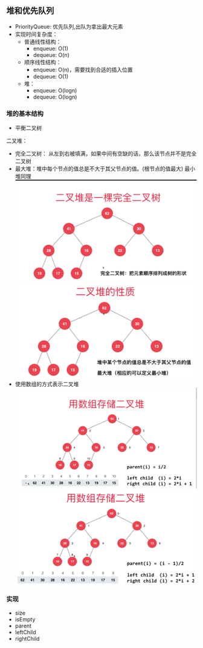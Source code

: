 ## 堆和优先队列

* PriorityQueue: 优先队列,出队为拿出最大元素
* 实现时间复杂度：
  * 普通线性结构：
    * enqueue: O(1)
    * dequeue: O(n)
  * 顺序线性结构：
    * enqueue: O(n)，需要找到合适的插入位置
    * dequeue: O(1)
  * 堆：
    * enqueue: O(logn)
    * dequeue: O(logn)

### 堆的基本结构

* 平衡二叉树

二叉堆：

* 完全二叉树： 从左到右被填满，如果中间有空缺的话，那么该节点并不是完全二叉树
* 最大堆：堆中每个节点的值总是不大于其父节点的值。(根节点的值最大) 最小堆同理
  ![](https://raw.githubusercontent.com/wangkaiwd/drawing-bed/master/20201221205852.png)
  ![](https://raw.githubusercontent.com/wangkaiwd/drawing-bed/master/20201221210138.png)
* 使用数组的方式表示二叉堆
  ![](https://raw.githubusercontent.com/wangkaiwd/drawing-bed/master/20201221211048.png)
  ![](https://raw.githubusercontent.com/wangkaiwd/drawing-bed/master/20201221212044.png)

### 实现

* size
* isEmpty
* parent
* leftChild
* rightChild

